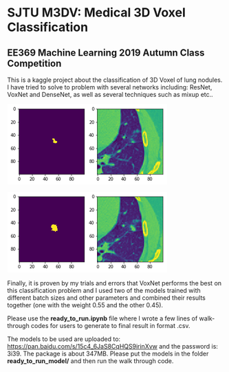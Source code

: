 # SJTU M3DV: Medical 3D Voxel Classification

## EE369 Machine Learning 2019 Autumn Class Competition

This is a kaggle project about the classification of 3D Voxel of lung nodules. I have tried to solve to problem with several networks including: ResNet, VoxNet and DenseNet, as well as several techniques such as mixup etc..

![IMG_0561](picofvoxel/IMG_0561.PNG)

![IMG_0562](picofvoxel/IMG_0562.PNG)



Finally, it is proven by my trials and errors that VoxNet performs the best on this classification problem and I used two of the models trained with different batch sizes and other parameters and combined their results together (one with the weight 0.55 and the other 0.45).

Please use the **ready_to_run.ipynb** file where I wrote a few lines of walk-through codes for users to generate to final result in format .csv.

The models to be used are uploaded to: https://pan.baidu.com/s/15c4_6JaS8CqHQS9irinXvw and the password is: 3i39. The package is about 347MB. Please put the models in the folder **ready_to_run_model/** and then run the walk through code.
